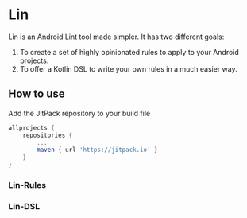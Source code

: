 # Lin

Lin is an Android Lint tool made simpler. It has two different goals:

1. To create a set of highly opinionated rules to apply to your Android projects.
2. To offer a Kotlin DSL to write your own rules in a much easier way.

## How to use

Add the JitPack repository to your build file

```groovy
allprojects {
    repositories {
        ...
        maven { url 'https://jitpack.io' }
    }
}
```

### Lin-Rules



### Lin-DSL